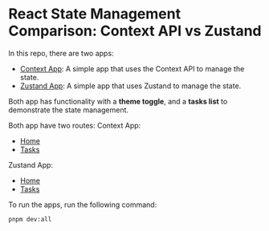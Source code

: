 # React State Management Comparison: Context API vs Zustand

In this repo, there are two apps:

- [Context App](./apps/context-app): A simple app that uses the Context API to manage the state.
- [Zustand App](./apps/zustand-app): A simple app that uses Zustand to manage the state.

Both app has functionality with a **theme toggle**, and a **tasks list** to demonstrate the state management.

Both app have two routes:
Context App:

- [Home](./apps/context-app/src/app/page.tsx)
- [Tasks](./apps/context-app/src/app/tasks/page.tsx)

Zustand App:

- [Home](./apps/zustand-app/src/app/page.tsx)
- [Tasks](./apps/zustand-app/src/app/tasks/page.tsx)

To run the apps, run the following command:

```bash
pnpm dev:all
```
